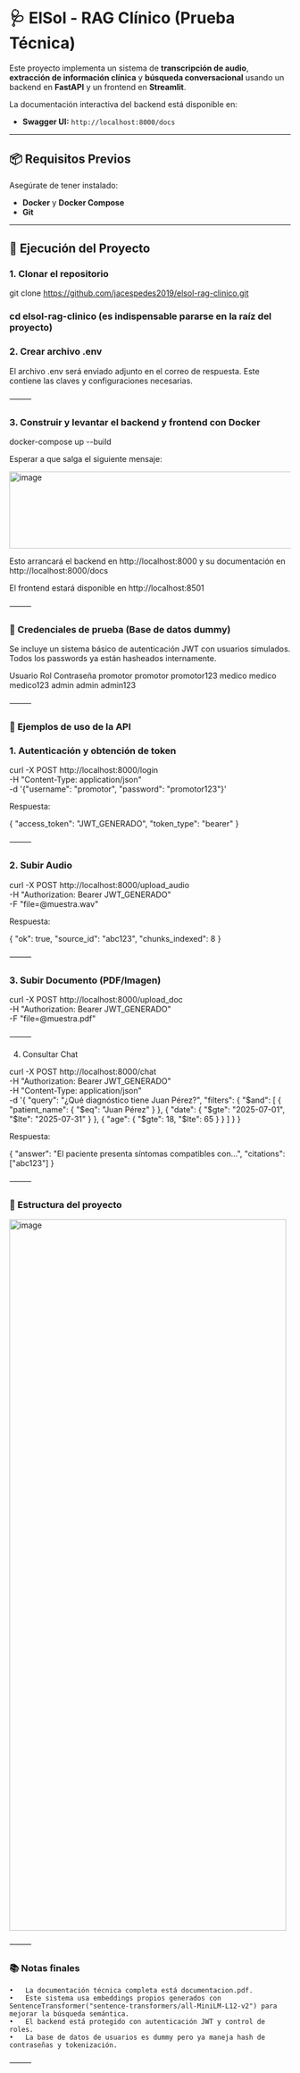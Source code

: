 # 🩺 ElSol - RAG Clínico (Prueba Técnica)

Este proyecto implementa un sistema de **transcripción de audio**, **extracción de información clínica** y **búsqueda conversacional** usando un backend en **FastAPI** y un frontend en **Streamlit**.

La documentación interactiva del backend está disponible en:
- **Swagger UI:** `http://localhost:8000/docs`

---

## 📦 Requisitos Previos

Asegúrate de tener instalado:

- **Docker** y **Docker Compose**
- **Git**

---

## 🚀 Ejecución del Proyecto

### 1. Clonar el repositorio
git clone https://github.com/jacespedes2019/elsol-rag-clinico.git

### cd elsol-rag-clinico (es indispensable pararse en la raíz del proyecto)

### 2. Crear archivo .env

El archivo .env será enviado adjunto en el correo de respuesta.
Este contiene las claves y configuraciones necesarias.

⸻

### 3. Construir y levantar el backend y frontend con Docker

docker-compose up --build

Esperar a que salga el siguiente mensaje: 

<img width="1180" height="138" alt="image" src="https://github.com/user-attachments/assets/dfe23a76-6847-4a81-9256-48dfc1f93452" />


Esto arrancará el backend en http://localhost:8000 y su documentación en http://localhost:8000/docs

El frontend estará disponible en http://localhost:8501

⸻

### 🔑 Credenciales de prueba (Base de datos dummy)

Se incluye un sistema básico de autenticación JWT con usuarios simulados.
Todos los passwords ya están hasheados internamente.

Usuario	Rol	Contraseña
promotor	promotor	promotor123
medico	medico	medico123
admin	admin	admin123


⸻

### 📌 Ejemplos de uso de la API

### 1. Autenticación y obtención de token

curl -X POST http://localhost:8000/login \
-H "Content-Type: application/json" \
-d '{"username": "promotor", "password": "promotor123"}'

Respuesta:

{
  "access_token": "JWT_GENERADO",
  "token_type": "bearer"
}


⸻

### 2. Subir Audio

curl -X POST http://localhost:8000/upload_audio \
-H "Authorization: Bearer JWT_GENERADO" \
-F "file=@muestra.wav"

Respuesta:

{
  "ok": true,
  "source_id": "abc123",
  "chunks_indexed": 8
}


⸻

### 3. Subir Documento (PDF/Imagen)

curl -X POST http://localhost:8000/upload_doc \
-H "Authorization: Bearer JWT_GENERADO" \
-F "file=@muestra.pdf"


⸻

4. Consultar Chat

curl -X POST http://localhost:8000/chat \
-H "Authorization: Bearer JWT_GENERADO" \
-H "Content-Type: application/json" \
-d '{
  "query": "¿Qué diagnóstico tiene Juan Pérez?",
  "filters": {
    "$and": [
      {
        "patient_name": {
          "$eq": "Juan Pérez"
        }
      },
      {
        "date": {
          "$gte": "2025-07-01",
          "$lte": "2025-07-31"
        }
      },
      {
        "age": {
          "$gte": 18,
          "$lte": 65
        }
      }
    ]
  }
}

Respuesta:

{
  "answer": "El paciente presenta síntomas compatibles con...",
  "citations": ["abc123"]
}


⸻

### 📂 Estructura del proyecto
<img width="496" height="1274" alt="image" src="https://github.com/user-attachments/assets/5e994e31-33aa-4689-ab09-7e1882171861" />

⸻

### 📚 Notas finales
	•	La documentación técnica completa está documentacion.pdf.
	•	Este sistema usa embeddings propios generados con SentenceTransformer("sentence-transformers/all-MiniLM-L12-v2") para mejorar la búsqueda semántica.
	•	El backend está protegido con autenticación JWT y control de roles.
	•	La base de datos de usuarios es dummy pero ya maneja hash de contraseñas y tokenización.

⸻

